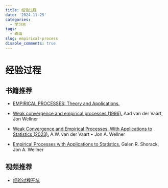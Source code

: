```yaml
---
title: 经验过程
date: '2024-11-25'
categories:
  - 学习志
tags:
  - 珠海
slug: empirical-process
disable_comments: true
---
```


# 经验过程

## 书籍推荐

- [EMPIRICAL PROCESSES: Theory and Applications.](https://sites.stat.washington.edu/people/jaw/RESEARCH/TALKS/Delft/emp-proc-delft-big.pdf#page=29.10)

- [Weak convergence and empirical processes (1996).](https://zh.z-lib.gl/book/535788/b11796/weak-convergence-and-empirical-processes.html) Aad van der Vaart, Jon Wellner

- [Weak Convergence and Empirical Processes: With Applications to Statistics (2023).](https://zh.z-lib.gl/book/25469742/e11e5f/weak-convergence-and-empirical-processes-with-applications-to-statistics.html) A.W. van der Vaart • Jon A. Wellner

- [Empirical Processes with Applications to Statistics.](https://zh.z-lib.gl/book/3690514/f84568/empirical-processes-with-applications-to-statistics.html) Galen R. Shorack, Jon A. Wellner

## 视频推荐

- [经验过程开坑](https://www.bilibili.com/video/BV1qP411k7aG?spm_id_from=333.788.recommend_more_video.-1&vd_source=813a147d7428303db620774cb1ec7ba8)